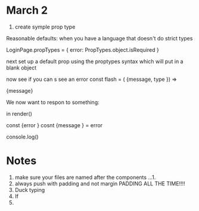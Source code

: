 # March 2

1. create symple prop type

Reasonable defaults: when you have a language that doesn't do strict types

LoginPage.propTypes = {
    error: PropTypes.object.isRequired
}

next set up a default prop using the proptypes syntax which will put in a blank object

now see if you can s see an error
const flash = ( {message, type }) => 
<div className="flash">{message}</div>

We now want to respon to something: 

in render()

const {error }
cosnt {message } = error

console.log()


# Notes
1. make sure your files are named after the components
...1. 
1. always push with padding and not margin PADDING ALL THE TIME!!!!
1. Duck typing
1. If 
1.